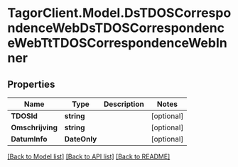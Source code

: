 # TagorClient.Model.DsTDOSCorrespondenceWebDsTDOSCorrespondenceWebTtTDOSCorrespondenceWebInner

## Properties

Name | Type | Description | Notes
------------ | ------------- | ------------- | -------------
**TDOSId** | **string** |  | [optional] 
**Omschrijving** | **string** |  | [optional] 
**DatumInfo** | **DateOnly** |  | [optional] 

[[Back to Model list]](../README.md#documentation-for-models) [[Back to API list]](../README.md#documentation-for-api-endpoints) [[Back to README]](../README.md)


